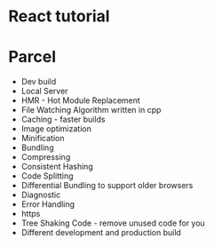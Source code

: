 # React tutorial

# Parcel
- Dev build
- Local Server
- HMR - Hot Module Replacement
- File Watching Algorithm written in cpp
- Caching - faster builds
- Image optimization
- Minification
- Bundling
- Compressing
- Consistent Hashing
- Code Splitting
- Differential Bundling to support older browsers
- Diagnostic
- Error Handling
- https 
- Tree Shaking Code - remove unused code for you
- Different development and production build